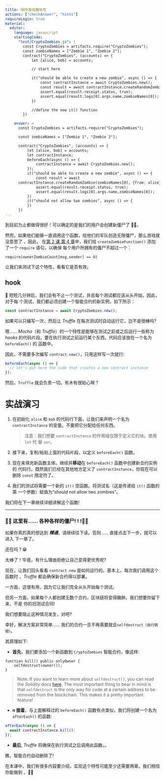```yaml
---
title: 保持游戏趣味性
actions: ["checkAnswer", "hints"]
requireLogin: true
material:
  editor:
    language: javascript
    startingCode:
      "test/CryptoZombies.js": |
        const CryptoZombies = artifacts.require("CryptoZombies");
        const zombieNames = ["Zombie 1", "Zombie 2"];
        contract("CryptoZombies", (accounts) => {
            let [alice, bob] = accounts;

            // start here

            it("should be able to create a new zombie", async () => {
                const contractInstance = await CryptoZombies.new();
                const result = await contractInstance.createRandomZombie(zombieNames[0], {from: alice});
                assert.equal(result.receipt.status, true);
                assert.equal(result.logs[0].args.name,zombieNames[0]);
            })

            //define the new it() function
        })

    answer: >
      const CryptoZombies = artifacts.require("CryptoZombies");

      const zombieNames = ["Zombie 1", "Zombie 2"];

      contract("CryptoZombies", (accounts) => {
          let [alice, bob] = accounts;
          let contractInstance;
          beforeEach(async () => {
              contractInstance = await CryptoZombies.new();
          });
          it("should be able to create a new zombie", async () => {
              const result = await
      contractInstance.createRandomZombie(zombieNames[0], {from: alice});
              assert.equal(result.receipt.status, true);
              assert.equal(result.logs[0].args.name,zombieNames[0]);
          })
          it("should not allow two zombies", async () => {
          })
      })
---
```


到目前为止都做得很好！可以确定的是我们的用户会创建新僵尸了 👌🏻。

然而，如果他们能够一直调用这个函数，给他们的军队创造无限僵尸，那么游戏就没意思了
。因此，
在<a href="https://cryptozombies.io/en/lesson/2/chapter/4" target=_blank>第 2 课
第 4 章</a>中，我们给 `createZombieFunction()` 添加了一个 `require` 语句，以确保
每个用户所拥有的僵尸不超过一个：

```sol
require(ownerZombieCount[msg.sender] == 0)
```

让我们来测试下这个特性，看看它是否有效。

## hook

🤞 短短几分钟后，我们会有不止一个测试，并且每个测试都应该从头开始。因此，对于每
个测试，我们都必须创建一个智能合约的新实例，如下所示：

```javascript
const contractInstance = await CryptoZombies.new();
```

如果可以只编写一次，然后让 _Truffle_ 在每次测试时自动运行它，岂不是很棒吗?

嗯…… _Mocha_（和 _Truffle_）的一个特性是能够在测试之前或之后运行一些称为 _hooks_
的代码片段。要在执行测试之前运行某个东西，代码应该放在一个名为 `beforeEach()` 的
函数中。

因此，不需要多次编写 `contract.new()`，只用这样写一次就行:

```javascript
beforeEach(async () => {
  // let's put here the code that creates a new contract instance
});
```

然后，`Truffle` 就会负责一切。有木有很贴心啊？

# 实战演习

1.  在初始化 `alice` 和 `bob` 的代码行下面，让我们来声明一个名为
    `contractInstance` 的变量。不要把它分配给任何东西。

    > 注意：我们想要 `contractInstance` 的作用域仅限于定义它的块。使用 `let` 代
    > 替 `var`。

2.  接下来，复制/粘贴上面的代码片段，以定义 `beforeEach()` 函数。

3.  现在来填充新函数主体。继续并**移动**在 `beforeEach()` 函数中创建新合约实例的
    代码行。既然我们已经在其他地方定义了 `contractInstance`，你现在可以删除
    `const` 限定符了。

4.  我们的测试将需要一个新的 `it()` 空函数。将测试名（这是传递给 `it()` 函数的第
    一个参数）赋值为“should not allow two zombies”。

我们将在下一章继续详细讲解这个函数!

---

### 🧟‍♂️ 这里有…… 各种各样的僵尸! ! !🧟‍♂️

如果你真的真的想达到 **_精通_**，请继续往下读。否则…… 直接点击下一步，就可以进入
下一章了。

还在吗？😁

太棒了！毕竟，有什么理由拒绝让自己变得更优秀呢?

现在，让我们回头看看 `contract.new` 是如何运行的。基本上，每次我们调用这个函数时
，_Truffle_ 都会确保新合约得以部署。

一方面，这很有用，因为它让我们完全从头开始每个测试。

但另一方面，如果每个人都创建无数个合约，区块链将变得臃肿。我们想要你留下来，不是
你的旧测试合同!

我们想要阻止这种情况发生，对吧?

幸好，解决方案非常简单…… 我们的合约一旦不再需要就会`selfdestruct（自行销毁）`。

其原理如下:

- **首先**，我们要添加一个新函数到 `CryptoZombies` 智能合约，像这样:

```sol
function kill() public onlyOwner {
    selfdestruct(owner());
}
```

> Note: If you want to learn more about `selfdestruct()`, you can read the
> _Solidity_ docs
> <a href="https://solidity.readthedocs.io/en/v0.4.21/introduction-to-smart-contracts.html#self-destruct" target=_blank>here</a>.
> The most important thing to bear in mind is that `selfdestruct` is the _only_
> way for code at a certain address to be removed from the blockchain. This
> makes it a pretty important feature!

- **n 接着**，与上面解释过的 `beforeEach()` 函数有点类似，我们将创建一个名为
  `afterEach()` 的函数:

```javascript
afterEach(async () => {
  await contractInstance.kill();
});
```

- **最后**, _Truffle_ 将确保在执行测试之后调用此函数。。

瞧，智能合约自动删除了!

在本课中，我们有很多内容要介绍，实现这个特性可能至少还需要两章。我们相信你能做到
。💪🏻
